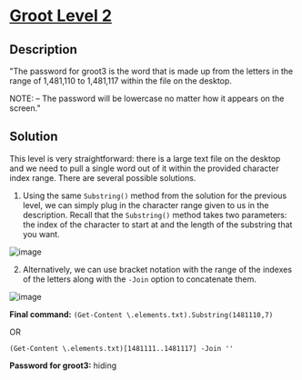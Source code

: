 # [Groot Level 2](https://underthewire.tech/groot-2)
## Description
"The password for groot3 is the word that is made up from the letters in the range of 1,481,110 to 1,481,117 within the file on the desktop.

NOTE:
– The password will be lowercase no matter how it appears on the screen."

## Solution
This level is very straightforward: there is a large text file on the desktop and we need to pull a single word out of it within the provided character index range. There are several possible solutions.

1. Using the same `Substring()` method from the solution for the previous level, we can simply plug in the character range given to us in the description. Recall that the `Substring()` method takes two parameters: the index of the character to start at and the length of the substring that you want.

![image](https://github.com/user-attachments/assets/5e28702c-355f-4658-81f9-25ead6e2728a)


2. Alternatively, we can use bracket notation with the range of the indexes of the letters along with the `-Join` option to concatenate them.

![image](https://github.com/user-attachments/assets/aaadaec9-029e-4a39-8f08-f589e7f2b6a3)


**Final command:** `(Get-Content \.elements.txt).Substring(1481110,7)`

OR

`(Get-Content \.elements.txt)[1481111..1481117] -Join ''`

**Password for groot3:** hiding
